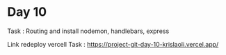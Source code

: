 # Day 10

Task : Routing and install nodemon, handlebars, express

Link redeploy vercell Task : https://project-git-day-10-krislaoli.vercel.app/
